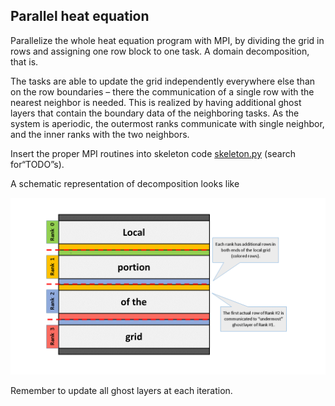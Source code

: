 ## Parallel heat equation

Parallelize the whole heat equation program with MPI, by dividing the grid in
rows and assigning one row block to one task. A domain decomposition, that
is.

The tasks are able to update the grid independently everywhere else than on
the row boundaries – there the communication of a single row with the nearest
neighbor is needed. This is realized by having additional ghost layers that
contain the boundary data of the neighboring tasks. As the system is
aperiodic, the outermost ranks communicate with single neighbor, and the inner
ranks with the two neighbors.

Insert the proper MPI routines into skeleton code [skeleton.py](skeleton.py)
(search for“TODO”s). 

A schematic representation of decomposition looks like

![img](domain_decomposition.png)

Remember to update all ghost layers at each iteration.
